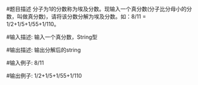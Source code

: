 #题目描述
    分子为1的分数称为埃及分数。现输入一个真分数(分子比分母小的分数，叫做真分数)，请将该分数分解为埃及分数。如：8/11 = 1/2+1/5+1/55+1/110。

#输入描述:
    输入一个真分数，String型

#输出描述:
    输出分解后的string

#输入例子:
    8/11

#输出例子:
    1/2+1/5+1/55+1/110